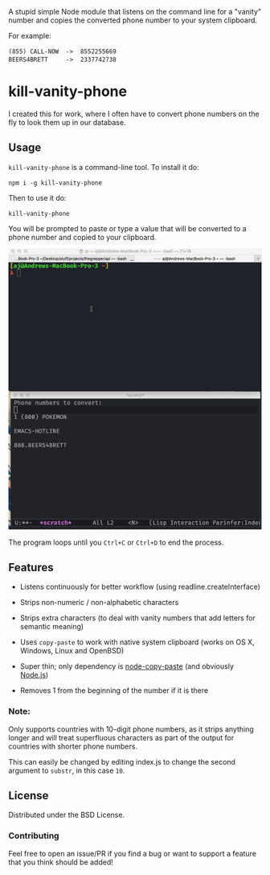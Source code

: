 A stupid simple Node module that listens on the command line for a "vanity" number and copies the converted phone number to your system clipboard.

For example:

```
(855) CALL-NOW  ->  8552255669
BEERS4BRETT     ->  2337742738
```

# kill-vanity-phone

I created this for work, where I often have to convert phone numbers on the fly to look them up in our database.

## Usage

`kill-vanity-phone` is a command-line tool. To install it do:

```
npm i -g kill-vanity-phone
```

Then to use it do:

```
kill-vanity-phone
```

You will be prompted to paste or type a value that will be converted to a phone number and copied to your clipboard.

![](images/kill-vanity-phone.gif)


The program loops until you `Ctrl+C` or `Ctrl+D` to end the process.

## Features

- Listens continuously for better workflow (using readline.createInterface)

- Strips non-numeric / non-alphabetic characters

- Strips extra characters (to deal with vanity numbers that add letters for semantic meaning)

- Uses `copy-paste` to work with native system clipboard (works on OS X, Windows, Linux and OpenBSD)

- Super thin; only dependency is [node-copy-paste](https://www.npmjs.com/package/copy-paste) (and obviously [Node.js](https://nodejs.org))

- Removes 1 from the beginning of the number if it is there

### Note:

Only supports countries with 10-digit phone numbers, as it strips anything longer and will treat superfluous characters as part of the output for countries with shorter phone numbers.

This can easily be changed by editing index.js to change the second argument to `substr`, in this case `10`.

## License

Distributed under the BSD License.

### Contributing

Feel free to open an issue/PR if you find a bug or want to support a feature that you think should be added!
